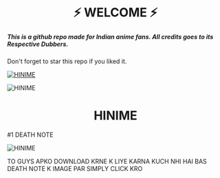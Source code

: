 
<h1 align="center">⚡ WELCOME ⚡</h1>



<h5>This is a github repo made for Indian anime fans. All credits goes to its Respective Dubbers.</h5>



Don't forget to star this repo if you liked it.



[![HINIME](https://telegra.ph/file/a29f4769d061f1665ed7e.jpg)](https://github.com/sidhu70/HINIME)



![HINIME](https://telegra.ph/file/5f67f215a37ad1e13ca18.jpg)



<h1 align="center"> HINIME </h1>



 #1 DEATH NOTE

![HINIME](https://telegra.ph/file/f99d59c0121645f3395b9.jpg)

TO GUYS APKO DOWNLOAD KRNE K LIYE KARNA KUCH NHI HAI BAS DEATH NOTE K IMAGE PAR SIMPLY CLICK KRO
